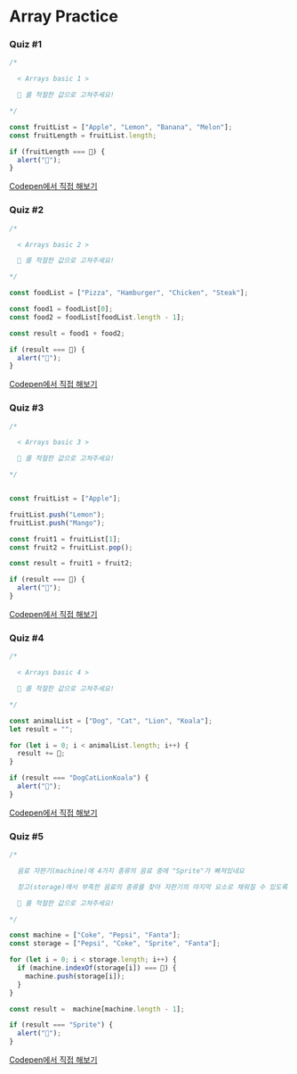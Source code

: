 # Array Practice

### Quiz #1

```javascript
/*

  < Arrays basic 1 >

  💬 를 적절한 값으로 고쳐주세요!

*/

const fruitList = ["Apple", "Lemon", "Banana", "Melon"];
const fruitLength = fruitList.length;

if (fruitLength === 💬) {
  alert("🎉");
}
```

[Codepen에서 직접 해보기](https://codepen.io/vanillacoding/pen/mdBYjLB)



### Quiz #2

```javascript
/*

  < Arrays basic 2 >

  💬 를 적절한 값으로 고쳐주세요!

*/

const foodList = ["Pizza", "Hamburger", "Chicken", "Steak"];

const food1 = foodList[0];
const food2 = foodList[foodList.length - 1];

const result = food1 + food2;

if (result === 💬) {
  alert("🎉");
}
```

[Codepen에서 직접 해보기](https://codepen.io/vanillacoding/pen/eYGajrq)



### Quiz #3

```javascript
/*

  < Arrays basic 3 >

  💬 를 적절한 값으로 고쳐주세요!

*/


const fruitList = ["Apple"];

fruitList.push("Lemon");
fruitList.push("Mango");

const fruit1 = fruitList[1];
const fruit2 = fruitList.pop();

const result = fruit1 + fruit2;

if (result === 💬) {
  alert("🎉");
}
```

[Codepen에서 직접 해보기](https://codepen.io/vanillacoding/pen/zYEQLLG)



### Quiz #4

```javascript
/*

  < Arrays basic 4 >

  💬 를 적절한 값으로 고쳐주세요!

*/

const animalList = ["Dog", "Cat", "Lion", "Koala"];
let result = "";

for (let i = 0; i < animalList.length; i++) {
  result += 💬;
}

if (result === "DogCatLionKoala") {
  alert("🎉");
}
```

[Codepen에서 직접 해보기](https://codepen.io/vanillacoding/pen/oNGRMMB)



### Quiz #5

```javascript
/*

  음료 자판기(machine)에 4가지 종류의 음료 중에 "Sprite"가 빠져있네요

  창고(storage)에서 부족한 음료의 종류를 찾아 자판기의 마지막 요소로 채워질 수 있도록

  💬 를 적절한 값으로 고쳐주세요!

*/

const machine = ["Coke", "Pepsi", "Fanta"];
const storage = ["Pepsi", "Coke", "Sprite", "Fanta"];

for (let i = 0; i < storage.length; i++) {
  if (machine.indexOf(storage[i]) === 💬) {
    machine.push(storage[i]);
  }
}

const result =  machine[machine.length - 1];

if (result === "Sprite") {
  alert("🎉");
}
```

[Codepen에서 직접 해보기](https://codepen.io/vanillacoding/pen/MWEdBBM)

